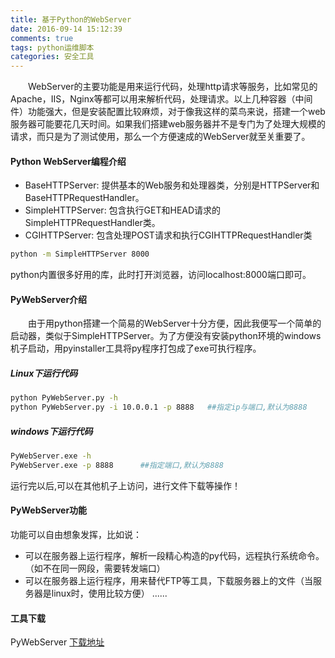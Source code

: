 ```yaml
---
title: 基于Python的WebServer
date: 2016-09-14 15:12:39
comments: true
tags: python运维脚本
categories: 安全工具
---
```


　　WebServer的主要功能是用来运行代码，处理http请求等服务，比如常见的Apache，IIS，Nginx等都可以用来解析代码，处理请求。以上几种容器（中间件）功能强大，但是安装配置比较麻烦，对于像我这样的菜鸟来说，搭建一个web服务器可能要花几天时间。如果我们搭建web服务器并不是专门为了处理大规模的请求，而只是为了测试使用，那么一个方便速成的WebServer就至关重要了。
<!-- more -->
#### Python WebServer编程介绍

* BaseHTTPServer: 提供基本的Web服务和处理器类，分别是HTTPServer和BaseHTTPRequestHandler。
* SimpleHTTPServer: 包含执行GET和HEAD请求的SimpleHTTPRequestHandler类。
* CGIHTTPServer: 包含处理POST请求和执行CGIHTTPRequestHandler类

```bash
python -m SimpleHTTPServer 8000
```
python内置很多好用的库，此时打开浏览器，访问localhost:8000端口即可。

#### PyWebServer介绍

　　由于用python搭建一个简易的WebServer十分方便，因此我便写一个简单的启动器，类似于SimpleHTTPServer。为了方便没有安装python环境的windows机子启动，用pyinstaller工具将py程序打包成了exe可执行程序。

##### Linux下运行代码

```bash
python PyWebServer.py -h
python PyWebServer.py -i 10.0.0.1 -p 8888   ##指定ip与端口,默认为8888
```
##### windows下运行代码

```bash
PyWebServer.exe -h  
PyWebServer.exe -p 8888      ##指定端口,默认为8888
```
运行完以后,可以在其他机子上访问，进行文件下载等操作！

#### PyWebServer功能

功能可以自由想象发挥，比如说：
* 可以在服务器上运行程序，解析一段精心构造的py代码，远程执行系统命令。（如不在同一网段，需要转发端口）
* 可以在服务器上运行程序，用来替代FTP等工具，下载服务器上的文件（当服务器是linux时，使用比较方便）
......

#### 工具下载

PyWebServer 	[下载地址](https://github.com/tengzhangchao/PyWebServer)



